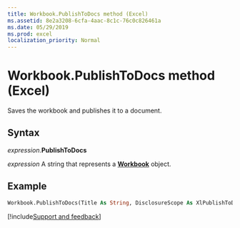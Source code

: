 ```yaml
---
title: Workbook.PublishToDocs method (Excel)
ms.assetid: 8e2a3208-6cfa-4aac-8c1c-76c0c826461a
ms.date: 05/29/2019
ms.prod: excel
localization_priority: Normal
---
```



# Workbook.PublishToDocs method (Excel)

Saves the workbook and publishes it to a document.


## Syntax

_expression_.**PublishToDocs**

_expression_ A string that represents a **[Workbook](Excel.Workbook.md)** object.


## Example

```vb
Workbook.PublishToDocs(Title As String, DisclosureScope As XlPublishToDocsDisclosureScope) As String
```



[!include[Support and feedback](~/includes/feedback-boilerplate.md)]
